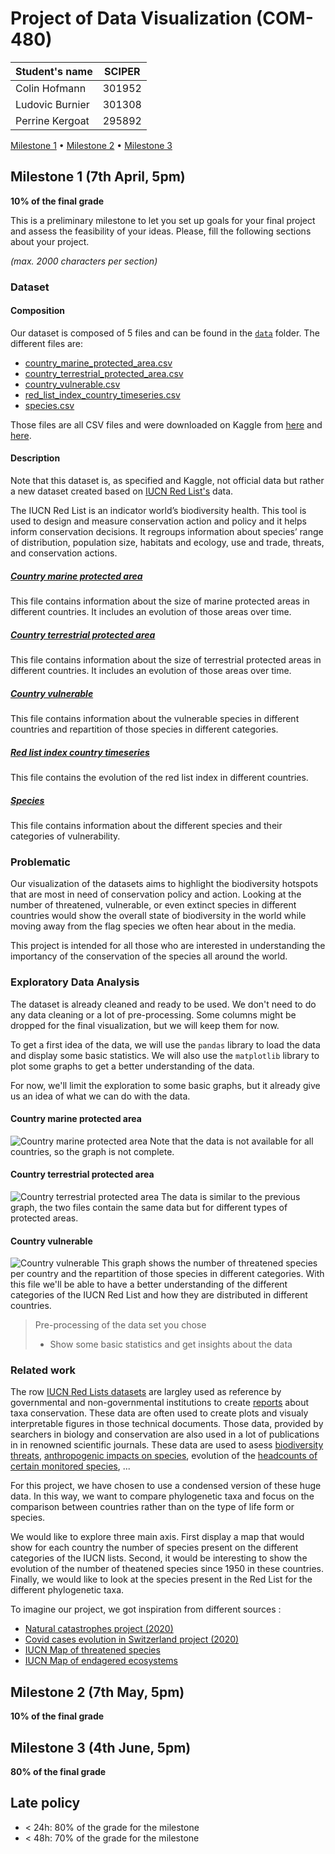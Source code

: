 # Project of Data Visualization (COM-480)

| Student's name  | SCIPER |
| --------------- | ------ |
| Colin Hofmann   | 301952 |
| Ludovic Burnier | 301308 |
| Perrine Kergoat | 295892 |

[Milestone 1](#milestone-1) • [Milestone 2](#milestone-2) • [Milestone 3](#milestone-3)

## Milestone 1 (7th April, 5pm)

**10% of the final grade**

This is a preliminary milestone to let you set up goals for your final project and assess the feasibility of your ideas.
Please, fill the following sections about your project.

*(max. 2000 characters per section)*

### Dataset

#### Composition

Our dataset is composed of 5 files and can be found in the [`data`](./data) folder. The different files are:
- [country_marine_protected_area.csv](./data/country_marine_protected_area.csv)
- [country_terrestrial_protected_area.csv](./data/country_terrestrial_protected_area.csv)
- [country_vulnerable.csv](./data/country_vulnerable.csv)
- [red_list_index_country_timeseries.csv](./data/red_list_index_country_timeseries.csv)
- [species.csv](./data/species.csv)
  
Those files are all CSV files and were downloaded on Kaggle from [here](https://www.kaggle.com/datasets/johnharshith/number-of-species-in-each-iucn-red-list-category) and [here](https://www.kaggle.com/datasets/sarthakvajpayee/global-species-extinction).

#### Description
Note that this dataset is, as specified and Kaggle, not official data but rather a new dataset created based on [IUCN Red List's](https://www.iucnredlist.org/) data.

The IUCN Red List is an indicator world’s biodiversity health. This tool is used to design and measure conservation action and policy and it helps inform conservation decisions. It regroups information about species’ range of distribution, population size, habitats and ecology, use and trade, threats, and conservation actions.

##### [Country marine protected area](./data/country_marine_protected_area.csv)
This file contains information about the size of marine protected areas in different countries. It includes
an evolution of those areas over time.

##### [Country terrestrial protected area](./data/country_terrestrial_protected_area.csv)
This file contains information about the size of terrestrial protected areas in different countries. It includes an evolution of those areas over time.

##### [Country vulnerable](./data/country_vulnerable.csv)
This file contains information about the vulnerable species in different countries and repartition of those species in different categories.

##### [Red list index country timeseries](./data/red_list_index_country_timeseries.csv)
This file contains the evolution of the red list index in different countries.

##### [Species](./data/species.csv)
This file contains information about the different species and their categories of vulnerability.


### Problematic

Our visualization of the datasets aims to highlight the biodiversity hotspots that are most in need of conservation policy and action. Looking at the number of threatened, vulnerable, or even extinct species in different countries would show the overall state of biodiversity in the world while moving away from the flag species we often hear about in the media. 

This project is intended for all those who are interested in understanding the importancy of the conservation of the species all around the world. 

### Exploratory Data Analysis
The dataset is already cleaned and ready to be used. We don't need to do any data cleaning or a lot of pre-processing. Some columns might be dropped for the final visualization, but we will keep them for now.

To get a first idea of the data, we will use the `pandas` library to load the data and display some basic statistics. We will also use the `matplotlib` library to plot some graphs to get a better understanding of the data.

For now, we'll limit the exploration to some basic graphs, but it already give us an idea of what we can do with the data.

#### Country marine protected area
![Country marine protected area](./assets/evolution_marine_protected.png)
Note that the data is not available for all countries, so the graph is not complete.

#### Country terrestrial protected area
![Country terrestrial protected area](./assets/evolution_terrestrial_protected.png)
The data is similar to the previous graph, the two files contain the same data but for different types of protected areas.

#### Country vulnerable
![Country vulnerable](./assets/threatened_species_per_country.png)
This graph shows the number of threatened species per country and the repartition of those species in different categories. With this file we'll be able to have a better understanding of the different categories of the IUCN Red List and how they are distributed in different countries.


> Pre-processing of the data set you chose
> - Show some basic statistics and get insights about the data

### Related work

The row [IUCN Red Lists datasets](https://www.iucnredlist.org/resources/spatial-data-download) are largley used as reference by governmental and non-governmental institutions to create [reports](https://nc.iucnredlist.org/redlist/resources/files/1630480997-IUCN_RED_LIST_QUADRENNIAL_REPORT_2017-2020.pdf) about taxa conservation. These data are often used to create plots and visualy interpretable figures in those technical documents. 
Those data, provided by searchers in biology and conservation are also used in a lot of publications in in renowned scientific journals. These data are used to asess [biodiversity threats](https://www.nature.com/articles/s41559-021-01542-9), [anthropogenic impacts on species](https://www.nature.com/articles/s41467-023-37089-5), evolution of the [headcounts of certain monitored species](https://www.nature.com/articles/s41467-022-35091-x), ...

For this project, we have chosen to use a condensed version of these huge data. In this way, we want to compare phylogenetic taxa and focus on the comparison between countries rather than on the type of life form or species. 

We would like to explore three main axis. First display a map that would show for each country the number of species present on the different categories of the IUCN lists. Second, it would be interesting to show the evolution of the number of theatened species since 1950 in these countries. Finally, we would like to look at the species present in the Red List for the different phylogenetic taxa.

To imagine our project, we got inspiration from different sources : 
- [Natural catastrophes project (2020)](https://github.com/com-480-data-visualization/com-480-project-big-yoshi-club)
- [Covid cases evolution in Switzerland project (2020)](https://github.com/com-480-data-visualization/com-480-project-lcelo)
- [IUCN Map of threatened species](https://www.iucnredlist.org/resources/other-spatial-downloads)
- [IUCN Map of endagered ecosystems](http://assessments.iucnrle.org/)

## Milestone 2 (7th May, 5pm)

**10% of the final grade**


## Milestone 3 (4th June, 5pm)

**80% of the final grade**


## Late policy

- < 24h: 80% of the grade for the milestone
- < 48h: 70% of the grade for the milestone

